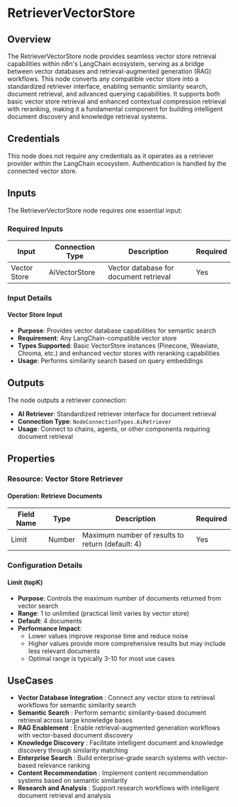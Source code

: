 # RetrieverVectorStore

## Overview

The RetrieverVectorStore node provides seamless vector store retrieval capabilities within n8n's LangChain ecosystem, serving as a bridge between vector databases and retrieval-augmented generation (RAG) workflows. This node converts any compatible vector store into a standardized retriever interface, enabling semantic similarity search, document retrieval, and advanced querying capabilities. It supports both basic vector store retrieval and enhanced contextual compression retrieval with reranking, making it a fundamental component for building intelligent document discovery and knowledge retrieval systems.

## Credentials

This node does not require any credentials as it operates as a retriever provider within the LangChain ecosystem. Authentication is handled by the connected vector store.

## Inputs

The RetrieverVectorStore node requires one essential input:

### Required Inputs

| Input | Connection Type | Description | Required |
|---|---|---|---|
| Vector Store | AiVectorStore | Vector database for document retrieval | Yes |

### Input Details

#### Vector Store Input
- **Purpose**: Provides vector database capabilities for semantic search
- **Requirement**: Any LangChain-compatible vector store
- **Types Supported**: Basic VectorStore instances (Pinecone, Weaviate, Chroma, etc.) and enhanced vector stores with reranking capabilities
- **Usage**: Performs similarity search based on query embeddings

## Outputs

The node outputs a retriever connection:

- **AI Retriever**: Standardized retriever interface for document retrieval
- **Connection Type**: `NodeConnectionTypes.AiRetriever`
- **Usage**: Connect to chains, agents, or other components requiring document retrieval

## Properties

### Resource: Vector Store Retriever

#### Operation: Retrieve Documents

| Field Name | Type | Description | Required |
|---|---|---|---|
| Limit | Number | Maximum number of results to return (default: 4) | Yes |

### Configuration Details

#### Limit (topK)
- **Purpose**: Controls the maximum number of documents returned from vector search
- **Range**: 1 to unlimited (practical limit varies by vector store)
- **Default**: 4 documents
- **Performance Impact**: 
  - Lower values improve response time and reduce noise
  - Higher values provide more comprehensive results but may include less relevant documents
  - Optimal range is typically 3-10 for most use cases

## UseCases

- **Vector Database Integration** : Connect any vector store to retrieval workflows for semantic similarity search
- **Semantic Search** : Perform semantic similarity-based document retrieval across large knowledge bases
- **RAG Enablement** : Enable retrieval-augmented generation workflows with vector-based document discovery
- **Knowledge Discovery** : Facilitate intelligent document and knowledge discovery through similarity matching
- **Enterprise Search** : Build enterprise-grade search systems with vector-based relevance ranking
- **Content Recommendation** : Implement content recommendation systems based on semantic similarity
- **Research and Analysis** : Support research workflows with intelligent document retrieval and analysis
